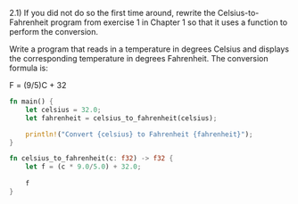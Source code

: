 2.1)
If you did not do so the first time around, rewrite the Celsius-to-Fahrenheit 
program from exercise 1 in Chapter 1 so that it uses a function to perform 
the conversion.

Write a program that reads in a temperature in degrees Celsius and displays 
the corresponding temperature in degrees Fahrenheit. The conversion formula 
is:

F = (9/5)C + 32

```rust
fn main() {
    let celsius = 32.0;
    let fahrenheit = celsius_to_fahrenheit(celsius);

    println!("Convert {celsius} to Fahrenheit {fahrenheit}");
}

fn celsius_to_fahrenheit(c: f32) -> f32 {
    let f = (c * 9.0/5.0) + 32.0;
    
    f
}
```